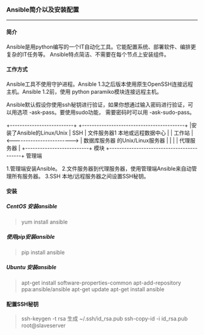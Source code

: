 ### Ansible简介以及安装配置

----

#### 简介

Ansible是用python编写的一个IT自动化工具。它能配置系统、部署软件、编排更复杂的IT任务等。
Ansible特点简洁、不需要在每个节点上安装组件。

#### 工作方式

Ansible工具不使用守护进程。Ansible 1.3之后版本使用原生OpenSSH连接远程主机。Ansible 1.2前，使用
python paramiko模块连接远程主机。

Ansible默认假设你使用ssh秘钥进行验证，如果你想通过输入密码进行验证，可以用选项 -ask-pass。要使用sudo功能，
需要密码时可以用 -ask-sudo-pass。

+--------------------------+                           +------------------------------------------+
|安装了Ansible的Linux/Unix  |             SSH            |  文件服务器1           本地或远程数据中心    |
| 工作站                    | <------------------------> |  数据库服务器          的Unix/Linux服务器  |
|                          |                            |  代理服务器                               |
+--------------------------+             模块           +------------------------------------------+
         管理端

1.管理端安装Ansible。
2.文件服务器到代理服务器，使用管理端Ansible来自动管理所有服务器。
3.SSH 本地/远程服务器之间设置SSH秘钥。

#### 安装

##### CentOS 安装ansible

> yum install ansible

#####  使用pip安装ansible

> pip install ansible

#####  Ubuntu 安装ansible

> apt-get install software-properties-common
> apt-add-repository ppa:ansible/ansible
> apt-get update
> apt-get install ansible

#### 配置SSH秘钥

> ssh-keygen -t rsa  生成  ~/.ssh/id_rsa.pub
> ssh-copy-id -i id_rsa.pub root@slaveserver



